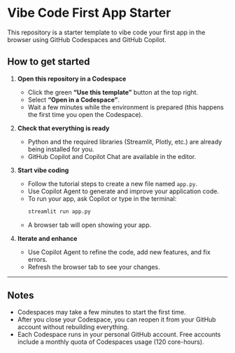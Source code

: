 # Vibe Code First App Starter

This repository is a starter template to vibe code your first app in the browser using GitHub Codespaces and GitHub Copilot.

## How to get started

1. **Open this repository in a Codespace**
   - Click the green **“Use this template”** button at the top right.
   - Select **“Open in a Codespace”**.
   - Wait a few minutes while the environment is prepared (this happens the first time you open the Codespace).

2. **Check that everything is ready**
   - Python and the required libraries (Streamlit, Plotly, etc.) are already being installed for you.
   - GitHub Copilot and Copilot Chat are available in the editor.

3. **Start vibe coding**
   - Follow the tutorial steps to create a new file named `app.py`.
   - Use Copilot Agent to generate and improve your application code.
   - To run your app, ask Copilot or type in the terminal:
     ```bash
     streamlit run app.py
     ```
   - A browser tab will open showing your app.

4. **Iterate and enhance**
   - Use Copilot Agent to refine the code, add new features, and fix errors.
   - Refresh the browser tab to see your changes.

---

## Notes

- Codespaces may take a few minutes to start the first time.
- After you close your Codespace, you can reopen it from your GitHub account without rebuilding everything.
- Each Codespace runs in your personal GitHub account. Free accounts include a monthly quota of Codespaces usage (120 core-hours).
